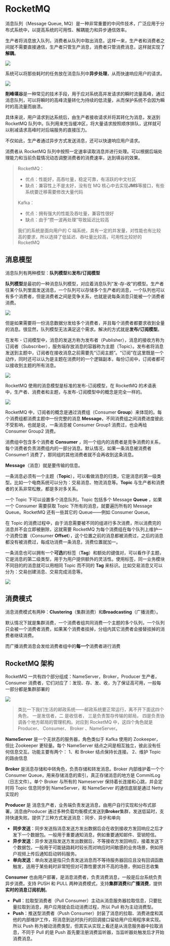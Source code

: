 # RocketMQ

消息队列（Message Queue, MQ）是一种非常重要的中间件技术，广泛应用于分布式系统中，以提高系统的可用性、解耦能力和异步通信效率。

生产者将消息放入队列，消费者从队列中取出消息，这样一来，生产者和消费者之间就不需要直接通信，生产者只管生产消息，消费者只管消费消息，这样就实现了**解耦**。

![](./img/weixin-mianznxrocketmqessw-dd332b3f-d5e5-41bc-813a-9f612e582255.jpg)

系统可以将那些耗时的任务放在消息队列中**异步处理**，从而快速响应用户的请求。

![](./img/weixin-mianznxrocketmqessw-40d8f782-08cf-48c4-98b2-cb125d287e93.jpg)

**削峰填谷**是一种常见的技术手段，用于应对系统高并发请求的瞬时流量高峰，通过消息队列，可以将瞬时的高峰流量转化为持续的低流量，从而保护系统不会因为瞬时的高流量而崩溃。

具体来说，用户请求到达系统后，由生产者接收请求并将其转化为消息，发送到 RocketMQ 队列中。队列用来充当缓冲区，将大量请求按照顺序排队，这样就可以削减请求高峰时对后端服务的直接压力。

不仅如此，生产者通过异步方式发送消息，还可以快速响应用户请求。

消费者从 RocketMQ 队列中按照一定速率读取消息并进行处理。可以根据后端处理能力和当前负载情况动态调整消费者的消费速率，达到填谷的效果。

> RocketMQ：
>
> - 优点：性能好，高吞吐量，稳定可靠，有活跃的中文社区
> - 缺点：兼容性上不是太好，没有在 MQ 核心中去实现**JMS**等接口，有些系统要迁移需要修改大量代码
>
> Kafka：
>
> - 优点：拥有强大的性能及吞吐量，兼容性很好
> - 缺点：由于“攒一波再处理”导致延迟比较高
>
> 我们的系统是面向用户的 C 端系统，具有一定的并发量，对性能也有比较高的要求，所以选择了低延迟、吞吐量比较高，可用性比较好的 RocketMQ

## 消息模型

消息队列有两种模型：**队列模型**和**发布/订阅模型**

**队列模型**是最初的一种消息队列模型，对应着消息队列“发-存-收”的模型。生产者往某个队列里面发送消息，一个队列可以存储多个生产者的消息，一个队列也可以有多个消费者，但是消费者之间是竞争关系，也就是说每条消息只能被一个消费者消费。

![](./img/weixin-mianznxrocketmqessw-d94a9bf9-3fed-40a6-8aef-0d0395b6e409.jpg)

但是如果需要将一份消息数据分发给多个消费者，并且每个消费者都要求收到全量的消息。很显然，队列模型无法满足这个需求。解决的方式就是**发布/订阅模型**。

在发布 - 订阅模型中，消息的发送方称为发布者（Publisher），消息的接收方称为订阅者（Subscriber），服务端存放消息的容器称为主题（Topic）。发布者将消息发送到主题中，订阅者在接收消息之前需要先“订阅主题”。“订阅”在这里既是一个动作，同时还可以认为是主题在消费时的一个逻辑副本，每份订阅中，订阅者都可以接收到主题的所有消息。

![](./img/weixin-mianznxrocketmqessw-692ec6a0-8499-4de2-be17-a577996bdaef.jpg)

RocketMQ 使用的消息模型是标准的发布-订阅模型，在 RocketMQ 的术语表中，生产者、消费者和主题，与发布-订阅模型中的概念是完全一样的。

![](./img/weixin-mianznxrocketmqessw-4ab7f942-23d7-4462-8e36-e305cc0a045f.jpg)

RocketMQ 中，订阅者的概念是通过消费组（Consumer **Group**）来体现的。每个消费组都消费主题中一份完整的消息 **Message**，不同消费组之间消费进度彼此不受影响，也就是说，一条消息被 Consumer Group1 消费过，也会再给 Consumer Group2 消费。

消费组中包含多个消费者 **Consumer** ，同一个组内的消费者是竞争消费的关系，每个消费者负责消费组内的一部分消息。默认情况，如果一条消息被消费者 Consumer1 消费了，那同组的其他消费者就不会再收到这条消息。

**Message**（消息）就是要传输的信息。

一条消息必须有一个主题（**Topic**），可以看做消息的归类，它是消息的第一级类型。比如一个电商系统可以分为：交易消息、物流消息等。**Topic** 与生产者和消费者的关系非常松散，都是多对多关系。

一个 Topic 下可以设置多个消息队列，Topic 包括多个 Message **Queue** ，如果一个 Consumer 需要获取 Topic 下所有的消息，就要遍历所有的 Message Queue。RocketMQ 还有一些其它的 Queue——例如 Consumer Queue。

在 Topic 的消费过程中，由于消息需要被不同的组进行多次消费，所以消费完的消息并不会立即被删除，这就需要 RocketMQ 为每个消费组在每个队列上维护一个消费位置（Consumer **Offset**），这个位置之前的消息都被消费过，之后的消息都没有被消费过，每成功消费一条消息，消费位置就加一。

一条消息也可以拥有一个**可选**的标签（**Tag**）和额处的键值对，可以看作子主题，它是消息的第二级类型，用于为用户提供额外的灵活性。使用标签，同一业务模块不同目的的消息就可以用相同 Topic 而不同的 **Tag** 来标识。比如交易消息又可以分为：交易创建消息、交易完成消息等。

![](./img/weixin-mianznxrocketmqessw-e470b972-f4ac-4b76-bcde-0df5d4765ca7.jpg)

## 消费模式

消息消费模式有两种：**Clustering**（集群消费）和**Broadcasting**（广播消费）。

默认情况下就是集群消费，一个消费者组共同消费一个主题的多个队列，一个队列只会被一个消费者消费，如果某个消费者挂掉，分组内其它消费者会接替挂掉的消费者继续消费。

而广播消费消息会发给消费者组中的**每一个**消费者进行消费

## RocketMQ 架构

RocketMQ 一共有四个部分组成：NameServer，Broker，Producer 生产者，Consumer 消费者，它们对应了：发现、存、发、收，为了保证高可用，一般每一部分都是集群部署的

![](./img/weixin-mianznxrocketmqessw-d4c0e036-0f0e-466f-bd4b-7e6ee10daca4.jpg)

> 类比一下我们生活的邮政系统——邮政系统要正常运行，离不开下面这四个角色， 一是发信者，二 是收信者， 三是负责暂存传输的邮局， 四是负责协调各个地方邮局的管理机构。对应到 RocketMQ 中，这四个角色就是 Producer、 Consumer、 Broker 、NameServer。

**NameServer** 是一个无状态的服务器，角色类似于 Kafka 使用的 Zookeeper，但比 Zookeeper 更轻量。每个 NameServer 结点之间是相互独立，彼此没有任何信息交互。功能主要有两个： 1、和 Broker 结点保持长连接。 2、维护 Topic 的路由信息

**Broker** 是消息存储和中转角色，负责存储和转发消息。Broker 内部维护着一个个 Consumer Queue，用来存储消息的索引，真正存储消息的地方是 CommitLog（日志文件）。单个 Broker 与所有的 Nameserver 保持着长连接和心跳，并会定时将 Topic 信息同步到 NameServer，和 NameServer 的通信底层是通过 Netty 实现的

**Producer** 是 消息生产者，业务端负责发送消息，由用户自行实现和分布式部署。消息由Producer 通过多种负载均衡模式发送到**Broker**集群，发送低延时，支持快速失败。提供了三种方式发送消息：同步、异步和单向

- **同步发送**：同步发送指消息发送方发出数据后会在收到接收方发回响应之后才发下一个数据包。一般用于重要通知消息，例如重要通知邮件、营销短信。
- **异步发送**：异步发送指发送方发出数据后，不等接收方发回响应，接着发送下个数据包，一般用于可能链路耗时较长而对响应时间敏感的业务场景，例如用户视频上传后通知启动转码服务。
- **单向发送**：单向发送是指只负责发送消息而不等待服务器回应且没有回调函数触发，适用于某些耗时非常短但对可靠性要求并不高的场景，例如日志收集

**Consumer** 也由用户部署，是消息消费者，负责消费消息，一般是后台系统负责异步消费。支持 PUSH 和 PULL 两种消费模式，支持**集群消费**和**广播消费**，提供**实时的消息订阅机制**。

- **Pull**：拉取型消费者（Pull Consumer）主动从消息服务器拉取信息，只要批量拉取到消息，用户应用就会启动消费过程，所以 Pull 称为主动消费型。
- **Push**：推送型消费者（Push Consumer）封装了消息的拉取、消费进度和其他的内部维护工作，将消息到达时执行的回调接口留给用户应用程序来实现。所以 Push 称为被动消费类型，但其实从实现上看还是从消息服务器中拉取消息，不同于 Pull 的是 Push 首先要注册消费监听器，当监听器处触发后才开始消费消息。
